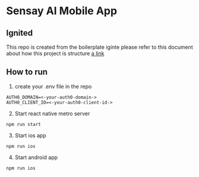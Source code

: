 # Sensay AI Mobile App

## Ignited
This repo is created from the boilerplate iginte
please refer to this document about how this project 
is structure [a link](./IGNITED_README.md)

## How to run
1. create your .env file in the repo
```dotenv
AUTH0_DOMAIN=<-your-auth0-domain->
AUTH0_CLIENT_ID=<-your-auth0-client-id->
```
2. Start react native metro server
```shell
npm run start
```
3. Start ios app
```shell
npm run ios
```
4. Start android app
```shell
npm run ios
```
